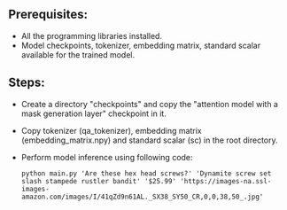 Prerequisites:
- 
- All the programming libraries installed.
- Model checkpoints, tokenizer, embedding matrix, standard scalar available for the trained model.

Steps:
-
- Create a directory "checkpoints" and copy the "attention model with a mask generation layer" checkpoint in it.
- Copy tokenizer (qa_tokenizer), embedding matrix (embedding_matrix.npy) and standard scalar (sc) in the root directory.
- Perform model inference using following code:

  ``` python main.py 'Are these hex head screws?' 'Dynamite screw set slash stampede rustler bandit' '$25.99' 'https://images-na.ssl-images-amazon.com/images/I/41qZd9n61AL._SX38_SY50_CR,0,0,38,50_.jpg' ```
